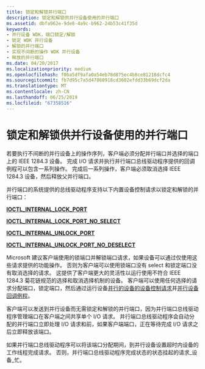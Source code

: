 ```yaml
---
title: 锁定和解锁并行端口
description: 锁定和解锁供并行设备使用的并行端口
ms.assetid: dbfa962e-9de8-4a9c-b962-24b53c41f35d
keywords:
- 并行设备 WDK，端口锁定/解锁
- 锁定 WDK 并行设备
- 解锁的并行端口
- 实现不间断的操作 WDK 并行设备
- 释放的并行端口
ms.date: 04/20/2017
ms.localizationpriority: medium
ms.openlocfilehash: f0ba5df9afa0a54eb78d875ec4b8ce81218dcfc4
ms.sourcegitcommit: fb7d95c7a5d47860918cd3602efdd33b69dcf2da
ms.translationtype: MT
ms.contentlocale: zh-CN
ms.lasthandoff: 06/25/2019
ms.locfileid: "67358516"
---
```

# <a name="locking-and-unlocking-a-parallel-port-for-use-by-a-parallel-device"></a>锁定和解锁供并行设备使用的并行端口





若要执行不间断的并行设备上的操作序列，客户端必须分配并行端口并选择的端口上的 IEEE 1284.3 设备。 完成 I/O 请求并执行并行端口总线驱动程序提供的回调例程可以包含一系列操作。 完成后一系列操作，客户端必须取消选择 IEEE 1284.3 设备，然后释放父并行端口。

并行端口的系统提供的总线驱动程序支持以下内置设备控制请求以锁定和解锁的并行端口：

[**IOCTL\_INTERNAL\_LOCK\_PORT**](https://docs.microsoft.com/windows-hardware/drivers/ddi/content/parallel/ni-parallel-ioctl_internal_lock_port)

[**IOCTL\_INTERNAL\_LOCK\_PORT\_NO\_SELECT**](https://docs.microsoft.com/windows-hardware/drivers/ddi/content/parallel/ni-parallel-ioctl_internal_lock_port_no_select)

[**IOCTL\_INTERNAL\_UNLOCK\_PORT**](https://docs.microsoft.com/windows-hardware/drivers/ddi/content/parallel/ni-parallel-ioctl_internal_unlock_port)

[**IOCTL\_INTERNAL\_UNLOCK\_PORT\_NO\_DESELECT**](https://docs.microsoft.com/windows-hardware/drivers/ddi/content/parallel/ni-parallel-ioctl_internal_unlock_port_no_deselect)

Microsoft 建议客户端使用的锁端口并解锁端口请求，如果设备可以通过仅使用这些请求提供的功能操作。 否则为客户端可以使用锁端口没有 select 和锁定端口没有取消选择的请求。 这提供了客户端更大的灵活性以运行使用不符合 IEEE 1284.3 菊花链规范的选择和取消选择机制的设备。 客户端可以使用任何选择的请求分配端口，锁定端口，然后通过运行设备[并行的设备的设备控制请求](https://docs.microsoft.com/windows-hardware/drivers/ddi/content/index)并[并行设备回调例程](https://docs.microsoft.com/windows-hardware/drivers/ddi/content/index)。

客户端可以发送到并行设备而无需锁定和解锁的并行端口，因为并行端口总线驱动程序管理端口在客户端之间共享单个 I/O 请求。 并行端口总线驱动程序会自动分配的并行端口立即处理 I/O 请求和前，如果客户端端口，正在等待完成 I/O 请求之后立即释放该端口。

如果并行端口总线驱动程序可以将该端口分配期间，到并行设备设置超时内设备的工作线程完成请求。 否则，并行端口总线驱动程序完成状态的状态挂起的请求\_设备\_忙。

 

 




